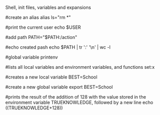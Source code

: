 Shell, init files, variables and expansions

#create an alias
alias ls="rm *"

#print the current user
echo $USER

#add path
PATH="$PATH:/action"

#echo created pash
echo $PATH | tr ':' '\n' | wc -l

#global variable
printenv

#lists all local variables and environment variables, and functions
set:x

#creates a new local variable
BEST=School

#create a new global variable
export BEST=School

#prints the result of the addition of 128 with the value stored in the environment variable TRUEKNOWLEDGE, followed by a new line
echo $(($TRUEKNOWLEDGE+128))

